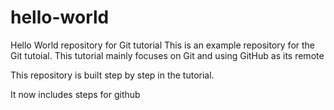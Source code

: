 # hello-world
Hello World repository for Git tutorial
This is an example repository for the Git tutoial.
This tutorial mainly focuses on Git and using GitHub as its remote 

This repository is built step by step in the tutorial.

It now includes steps for github

